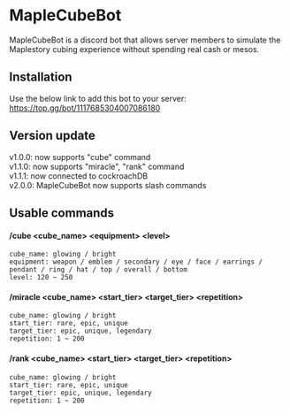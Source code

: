 # MapleCubeBot
MapleCubeBot is a discord bot that allows server members to simulate the Maplestory cubing experience without spending real cash or mesos.

## Installation
Use the below link to add this bot to your server: \
https://top.gg/bot/1117685304007086180

## Version update
v1.0.0: now supports "cube" command \
v1.1.0: now supports "miracle", "rank" command \
v1.1.1: now connected to cockroachDB \
v2.0.0: MapleCubeBot now supports slash commands 

## Usable commands

#### /cube \<cube_name\> \<equipment\> \<level\>
```
cube_name: glowing / bright
equipment: weapon / emblem / secondary / eye / face / earrings / pendant / ring / hat / top / overall / bottom
level: 120 ~ 250
```

#### /miracle \<cube_name\> \<start_tier\> \<target_tier\> \<repetition\>
```
cube_name: glowing / bright
start_tier: rare, epic, unique
target_tier: epic, unique, legendary
repetition: 1 ~ 200
```

#### /rank \<cube_name\> \<start_tier\> \<target_tier\> \<repetition\>
```
cube_name: glowing / bright
start_tier: rare, epic, unique
target_tier: epic, unique, legendary
repetition: 1 ~ 200
```
